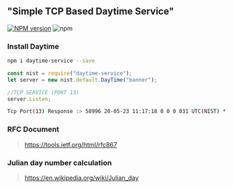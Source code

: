 ## "Simple TCP Based Daytime Service"
[![NPM version][npm-image]][npm-url]
![npm](https://img.shields.io/npm/dt/daytime-service)

### Install Daytime
```bash
npm i daytime-service --save
```

```js
const nist = require("daytime-service");
let server = new nist.default.DayTime("banner");

//TCP SERVICE (PORT 13)
server.Listen;
```

```bash
Tcp Port(13) Response :> 58996 20-05-23 11:17:18 0 0 0 031 UTC(NIST) *
```

### RFC Document
> https://tools.ietf.org/html/rfc867

### Julian day number calculation
> https://en.wikipedia.org/wiki/Julian_day

   [npm-image]: https://img.shields.io/npm/v/daytime-service.svg?style=flat 
   [npm-url]: https://npmjs.org/package/daytime-service 

